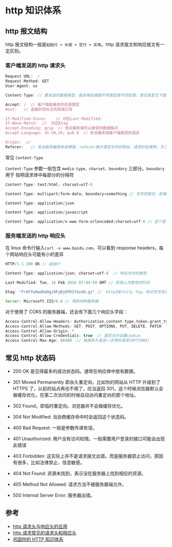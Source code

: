 # http 知识体系

## http 报文结构

http 报文结构一般是`起始行 + 头部 + 空行 + 实体`。http 请求报文和响应报文有一定区别。

### 客户端发送的 http 请求头

```js
Request URL:  /
Request Method: GET
User-Agent: xx

Content-Type: // 要发送的数据类型，服务端会根据不同类型做不同处理，常见类型见下面

Accept: /  // 客户端能接收的资源类型
Host:   // 连接的目标主机和端口号

If-Modified-Since:    // 对应Last-Modified:
If-None-Match:  //  对应Etag
Accept-Encoding: gzip  // 告诉服务端可以接受的数据格式
Accept-Language: zh-CN,zh; q=0.9  // 告诉服务端客户端接受的语言

Origin:  //
Referer:   // 告诉服务器我来自哪里，referer表示请求文件的网址，请求时会携带。为了防止自己网站的文件被外网直接引用，可以通过比较referer，即请求的地址，与本地地址比较，设置防盗链。
```

常见 `Content-Type`

`Content-Type` 参数一般包含 `media-type、charset、boundary` 三部分。`boundary` 用于 指明请求体中每部分的分隔符

```js
Content-Type: text/html; charset=utf-8

Content-Type: multipart/form-data; boundary=something // 文件的提交，前端要 new - FormData()生成实例，并 append 文件 name 以及值

Content-Type: application/json

Content-Type: application/javascript

Content-Type: application/x-www-form-urlencoded;charset=utf-8 // 这个是 form 表单自带的 Content-Type
```

### 服务端发送的 http 响应头

在 linux 命令行输入`curl -v www.baidu.com`，可以看到 response headers，每个网站响应头可能有小的差异

```js
HTTP/1.1 200 OK // 起始行

Content-Type: application/json; charset=utf-8  // 响应文件的类型

Last-Modified: Tue, 16 Feb 2016 07:44:59 GMT // 资源上次更改的时间

Etag: "Fr6FTw9wdkmOgi9FyBjKPDIY4zd8.gz" //  http的Entity Tag，标识文件资源的版本号

Server: Microsoft-IIS/8.0 // 用的何种服务器
```

对于使用了 CORS 的服务器端，还会有下面几个响应头字段：

```js
Access-Control-Allow-Headers: Authorization,content-type,token,grant_type
Access-Control-Allow-Methods: GET, POST, OPTIONS, PUT, DELETE, PATCH
Access-Control-Allow-Origin: *
Access-Control-Allow-Credentials: true  // 是否允许设置cookie
Access-Control-Max-Age: 86400  // 每隔多久发送一次预检请求(OPTIONS)
```

## 常见 http 状态码

- 200 OK 是见得最多的成功状态码。通常在响应体中放有数据。

- 301 Moved Permanently 即永久重定向，比如你的网站从 HTTP 升级到了 HTTPS 了，以前的站点再也不用了，应当返回 301，这个时候浏览器默认会做缓存优化，在第二次访问的时候自动访问重定向的那个地址。

- 302 Found，即临时重定向。浏览器并不会做缓存优化。

- 304 Not Modified: 当协商缓存命中时会返回这个状态码。

- 400 Bad Request: 一般是参数传递有误。

- 401 Unauthorized: 用户没有访问权限。一般需要用户登录的接口可能会出现此错误

- 403 Forbidden: 这实际上并不是请求报文出错，而是服务器禁止访问，原因有很多，比如法律禁止、信息敏感。

- 404 Not Found: 资源未找到，表示没在服务器上找到相应的资源。

- 405 Method Not Allowed: 请求方法不被服务器端允许。

- 500 Internal Server Error: 服务器出错。

## 参考

- [http 请求头与响应头的应用](https://juejin.im/post/5b854ddef265da43635d9302)
- [http 请求常见的请求头和相应头](https://www.jianshu.com/p/908e51e9ccd2)
- [巩固你的 HTTP 知识体系](https://juejin.im/post/5e76bd516fb9a07cce750746)
